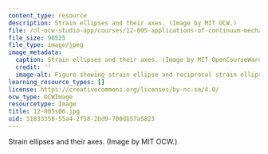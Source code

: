 ```yaml
---
content_type: resource
description: Strain ellipses and their axes. (Image by MIT OCW.)
file: /ol-ocw-studio-app/courses/12-005-applications-of-continuum-mechanics-to-earth-atmospheric-and-planetary-sciences-spring-2006/3183335855a42f582bd9700db57a5823_12-005s06.jpg
file_size: 96525
file_type: image/jpeg
image_metadata:
  caption: Strain ellipses and their axes. (Image by MIT OpenCourseWare.)
  credit: ''
  image-alt: Figure showing strain ellipse and reciprocal strain ellipse.
learning_resource_types: []
license: https://creativecommons.org/licenses/by-nc-sa/4.0/
ocw_type: OCWImage
resourcetype: Image
title: 12-005s06.jpg
uid: 31833358-55a4-2f58-2bd9-700db57a5823
---
```

Strain ellipses and their axes. (Image by MIT OCW.)